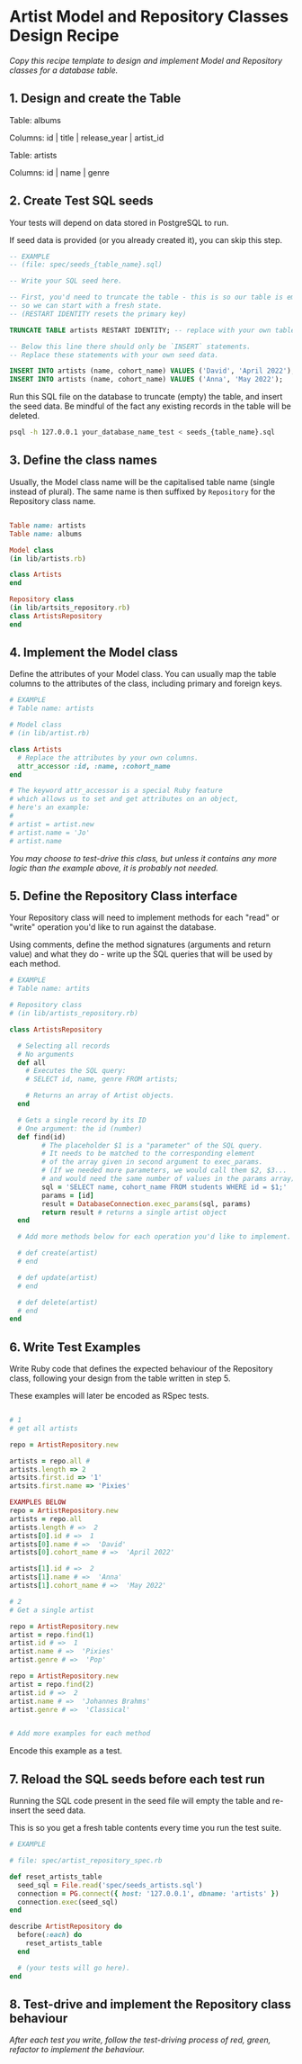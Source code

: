 # Artist Model and Repository Classes Design Recipe

_Copy this recipe template to design and implement Model and Repository classes for a database table._

## 1. Design and create the Table

Table: 
albums 

Columns:
id | title | release_year | artist_id 

Table: 
artists 

Columns:
id | name | genre


## 2. Create Test SQL seeds

Your tests will depend on data stored in PostgreSQL to run.

If seed data is provided (or you already created it), you can skip this step.

```sql
-- EXAMPLE
-- (file: spec/seeds_{table_name}.sql)

-- Write your SQL seed here. 

-- First, you'd need to truncate the table - this is so our table is emptied between each test run,
-- so we can start with a fresh state.
-- (RESTART IDENTITY resets the primary key)

TRUNCATE TABLE artists RESTART IDENTITY; -- replace with your own table name.

-- Below this line there should only be `INSERT` statements.
-- Replace these statements with your own seed data.

INSERT INTO artists (name, cohort_name) VALUES ('David', 'April 2022');
INSERT INTO artists (name, cohort_name) VALUES ('Anna', 'May 2022');
```

Run this SQL file on the database to truncate (empty) the table, and insert the seed data. Be mindful of the fact any existing records in the table will be deleted.

```bash
psql -h 127.0.0.1 your_database_name_test < seeds_{table_name}.sql
```

## 3. Define the class names

Usually, the Model class name will be the capitalised table name (single instead of plural). The same name is then suffixed by `Repository` for the Repository class name.

```ruby

Table name: artists
Table name: albums

Model class
(in lib/artists.rb)

class Artists
end

Repository class
(in lib/artsits_repository.rb)
class ArtistsRepository
end
```

## 4. Implement the Model class

Define the attributes of your Model class. You can usually map the table columns to the attributes of the class, including primary and foreign keys.

```ruby
# EXAMPLE
# Table name: artists

# Model class
# (in lib/artist.rb)

class Artists
  # Replace the attributes by your own columns.
  attr_accessor :id, :name, :cohort_name
end

# The keyword attr_accessor is a special Ruby feature
# which allows us to set and get attributes on an object,
# here's an example:
#
# artist = artist.new
# artist.name = 'Jo'
# artist.name
```

*You may choose to test-drive this class, but unless it contains any more logic than the example above, it is probably not needed.*

## 5. Define the Repository Class interface

Your Repository class will need to implement methods for each "read" or "write" operation you'd like to run against the database.

Using comments, define the method signatures (arguments and return value) and what they do - write up the SQL queries that will be used by each method.

```ruby
# EXAMPLE
# Table name: artits

# Repository class
# (in lib/artists_repository.rb)

class ArtistsRepository

  # Selecting all records
  # No arguments
  def all
    # Executes the SQL query:
    # SELECT id, name, genre FROM artists;

    # Returns an array of Artist objects.
  end

  # Gets a single record by its ID
  # One argument: the id (number)
  def find(id)
        # The placeholder $1 is a "parameter" of the SQL query.
        # It needs to be matched to the corresponding element 
        # of the array given in second argument to exec_params.
        # (If we needed more parameters, we would call them $2, $3...
        # and would need the same number of values in the params array).
        sql = 'SELECT name, cohort_name FROM students WHERE id = $1;'
        params = [id]
        result = DatabaseConnection.exec_params(sql, params)
        return result # returns a single artist object 
  end

  # Add more methods below for each operation you'd like to implement.

  # def create(artist)
  # end

  # def update(artist)
  # end

  # def delete(artist)
  # end
end
```

## 6. Write Test Examples

Write Ruby code that defines the expected behaviour of the Repository class, following your design from the table written in step 5.

These examples will later be encoded as RSpec tests.

```ruby

# 1 
# get all artists 

repo = ArtistRepository.new

artists = repo.all # 
artists.length => 2 
artsits.first.id => '1'
artsits.first.name => 'Pixies'

EXAMPLES BELOW
repo = ArtistRepository.new
artists = repo.all
artists.length # =>  2
artists[0].id # =>  1
artists[0].name # =>  'David'
artists[0].cohort_name # =>  'April 2022'

artists[1].id # =>  2
artists[1].name # =>  'Anna'
artists[1].cohort_name # =>  'May 2022'

# 2
# Get a single artist

repo = ArtistRepository.new
artist = repo.find(1)
artist.id # =>  1
artist.name # =>  'Pixies'
artist.genre # =>  'Pop'

repo = ArtistRepository.new
artist = repo.find(2)
artist.id # =>  2
artist.name # =>  'Johannes Brahms'
artist.genre # =>  'Classical'


# Add more examples for each method
```

Encode this example as a test.

## 7. Reload the SQL seeds before each test run

Running the SQL code present in the seed file will empty the table and re-insert the seed data.

This is so you get a fresh table contents every time you run the test suite.

```ruby
# EXAMPLE

# file: spec/artist_repository_spec.rb

def reset_artists_table
  seed_sql = File.read('spec/seeds_artists.sql')
  connection = PG.connect({ host: '127.0.0.1', dbname: 'artists' })
  connection.exec(seed_sql)
end

describe ArtistRepository do
  before(:each) do 
    reset_artists_table
  end

  # (your tests will go here).
end
```

## 8. Test-drive and implement the Repository class behaviour

_After each test you write, follow the test-driving process of red, green, refactor to implement the behaviour._

<!-- BEGIN GENERATED SECTION DO NOT EDIT -->




<!-- END GENERATED SECTION DO NOT EDIT -->